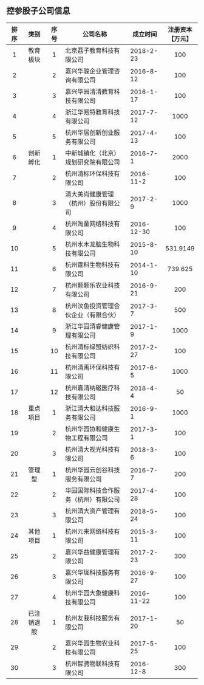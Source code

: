 ## 控参股子公司信息

|排序|类别|序号|公司名称|成立时间|注册资本<br>【万元】|
|:--:|:---:|:--:|----|----|:---:|
|1|教育板块|1|北京荔子教育科技有限公司|2018-2-23|100|
|2||2|嘉兴华骏企业管理咨询有限公司|2016-8-12|100|
|3||3|嘉兴华园清清教育科技有限公司|2016-1-17|100|
|4||4|浙江华易特教育科技有限公司|2017-7-12|1000|
|5||5|杭州华居创新创业服务有限公司|2017-4-13|100|
|6|创新孵化|1|中新城镇化（北京）规划研究院有限公司|2016-7-1|2000|
|7||2|杭州清标环保科技有限公司|2016-11-2|100|
|8||3|清大美尚健康管理（杭州）股份有限公司|2017-2-9|1000|
|9||4|杭州淘童网络科技有限公司|2016-12-30|100|
|10||5|杭州水木龙脑生物科技有限公司|2015-8-10|531.9149|
|11||6|杭州霆科生物科技有限公司|2014-1-10|739.625|
|12||7|杭州颗颗乐农业科技有限公司|2016-9-21|200|
|13||8|杭州汶鱼投资管理合伙企业（有限合伙）|2017-3-7|500|
|14||9|浙江华园清睿健康管理有限公司|2017-1-9|1000|
|15||10|杭州清标绿盟纺织科技有限公司|2017-2-27|100|
|16||11|杭州清禹环保科技有限公司|2017-6-5|1000|
|17||12|杭州嘉清纳磁医疗科技有限公司|2018-4-4|50|
|18|重点项目|1|浙江清大和达科技服务有限公司|2016-9-1|1000|
|19||2|杭州华园协和健康生物工程有限公司|2017-3-1|100|
|20||3|杭州清大视光科技有限公司|2018-3-6|100|
|21|管理型|1|杭州华园云创谷科技服务有限公司|2016-7-7|200|
|22||2|华园国际科技合作服务（杭州）有限公司|2017-4-28|100|
|23||3|杭州清大资产管理有限公司|2018-5-24|100|
|24|其他项目|1|杭州元来网络科技有限公司|2015-3-11|100|
|25||2|嘉兴华益健康管理有限公司|2017-2-23|300|
|26||3|嘉兴华珑科技服务有限公司|2016-9-27|100|
|27||4|杭州华园大象健康科技有限公司|2016-11-22|100|
|28|已注销退股|1|杭州友我科技服务有限公司|2017-1-20|50|
|29||2|嘉兴华园生物农业科技有限公司|2017-5-25|100|
|30||3|杭州智骋物联科技有限公司|2016-12-8|300|
